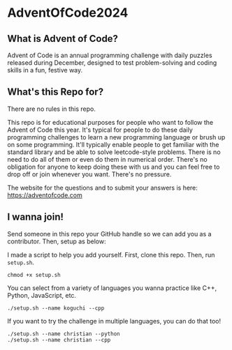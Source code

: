# AdventOfCode2024

## What is Advent of Code?

Advent of Code is an annual programming challenge with daily puzzles released during December, designed to test problem-solving and coding skills in a fun, festive way.

## What's this Repo for?

There are no rules in this repo.  

This repo is for educational purposes for people who want to follow the Advent of Code this year.  It's typical for people to do these daily programming challenges to learn a new programming language or brush up on some programming.  It'll typically enable people to get familiar with the standard library and be able to solve leetcode-style problems.  There is no need to do all of them or even do them in numerical order.  There's no obligation for anyone to keep doing these with us and you can feel free to drop off or join whenever you want.  There's no pressure.

The website for the questions and to submit your answers is here: https://adventofcode.com

## I wanna join!

Send someone in this repo your GitHub handle so we can add you as a contributor.  Then, setup as below:

I made a script to help you add yourself.  First, clone this repo.  Then, run `setup.sh`.

```
chmod +x setup.sh
```

You can select from a variety of languages you wanna practice like C++, Python, JavaScript, etc.

```
./setup.sh --name koguchi --cpp
```

If you want to try the challenge in multiple languages, you can do that too!

```
./setup.sh --name christian --python
./setup.sh --name christian --cpp
```
